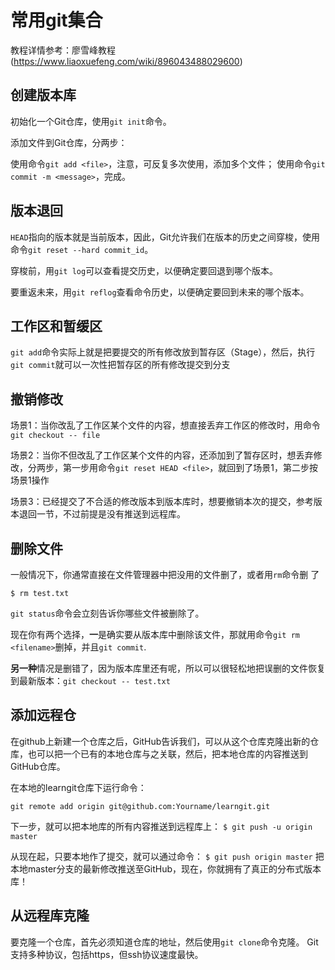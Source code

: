 # 常用git集合 
教程详情参考：廖雪峰教程(https://www.liaoxuefeng.com/wiki/896043488029600)
## 创建版本库
初始化一个Git仓库，使用`git init`命令。

添加文件到Git仓库，分两步：

使用命令`git add <file>`，注意，可反复多次使用，添加多个文件；
使用命令`git commit -m <message>`，完成。

## 版本退回
`HEAD`指向的版本就是当前版本，因此，Git允许我们在版本的历史之间穿梭，使用命令`git reset --hard commit_id`。

穿梭前，用`git log`可以查看提交历史，以便确定要回退到哪个版本。

要重返未来，用`git reflog`查看命令历史，以便确定要回到未来的哪个版本。

## 工作区和暂缓区
`git add`命令实际上就是把要提交的所有修改放到暂存区（Stage），然后，执行`git commit`就可以一次性把暂存区的所有修改提交到分支

## 撤销修改
场景1：当你改乱了工作区某个文件的内容，想直接丢弃工作区的修改时，用命令`git checkout -- file` 


场景2：当你不但改乱了工作区某个文件的内容，还添加到了暂存区时，想丢弃修改，分两步，第一步用命令`git reset HEAD <file>`，就回到了场景1，第二步按场景1操作

场景3：已经提交了不合适的修改版本到版本库时，想要撤销本次的提交，参考版本退回一节，不过前提是没有推送到远程库。

## 删除文件
一般情况下，你通常直接在文件管理器中把没用的文件删了，或者用`rm`命令删
了
```
$ rm test.txt
```
`git status`命令会立刻告诉你哪些文件被删除了。

现在你有两个选择，**一**是确实要从版本库中删除该文件，那就用命令`git rm <filename>`删掉，并且`git commit`.

**另一种**情况是删错了，因为版本库里还有呢，所以可以很轻松地把误删的文件恢复到最新版本：`git checkout -- test.txt`

## 添加远程仓
在github上新建一个仓库之后，GitHub告诉我们，可以从这个仓库克隆出新的仓库，也可以把一个已有的本地仓库与之关联，然后，把本地仓库的内容推送到GitHub仓库。

在本地的learngit仓库下运行命令：
```  
git remote add origin git@github.com:Yourname/learngit.git 
```
下一步，就可以把本地库的所有内容推送到远程库上：
`$ git push -u origin master`

从现在起，只要本地作了提交，就可以通过命令：
`$ git push origin master`
把本地master分支的最新修改推送至GitHub，现在，你就拥有了真正的分布式版本库！

## 从远程库克隆
要克隆一个仓库，首先必须知道仓库的地址，然后使用`git clone`命令克隆。
Git支持多种协议，包括https，但ssh协议速度最快。